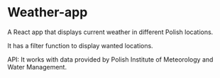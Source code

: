 # Weather-app

A React app that displays current weather in different Polish locations. 

It has a filter function to display wanted locations.

API: It works with data provided by Polish Institute of Meteorology and Water Management.
